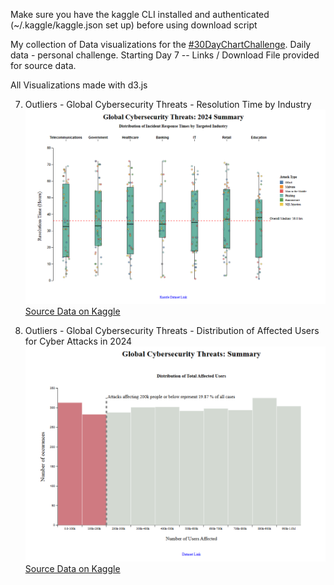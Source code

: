  Make sure you have the kaggle CLI installed and authenticated (~/.kaggle/kaggle.json set up) before using download script


My collection of Data visualizations for the [#30DayChartChallenge](https://github.com/30DayChartChallenge). Daily data - personal challenge. 
Starting Day 7 -- Links / Download File provided for source data. 

All Visualizations made with d3.js 

07. Outliers - Global Cybersecurity Threats - Resolution Time by Industry ![day7](/2025/captures/07_1_Screenshot_Outliers_Boxplot.png) [Source Data on Kaggle](https://www.kaggle.com/datasets/atharvasoundankar/global-cybersecurity-threats-2015-2024/data)


07. Outliers - Global Cybersecurity Threats - Distribution of Affected Users for Cyber Attacks in 2024 ![day7](/2025/captures/08_1_Screenshot_histogram.png) [Source Data on Kaggle](https://www.kaggle.com/datasets/atharvasoundankar/global-cybersecurity-threats-2015-2024/data)
